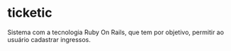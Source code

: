 # ticketic
Sistema com a tecnologia Ruby On Rails, que tem por objetivo, permitir ao usuário cadastrar ingressos.
